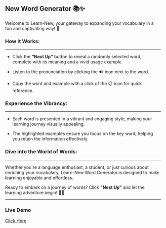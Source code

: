 


## New Word Generator 📚✨        

Welcome to Learn-New, your gateway to expanding your vocabulary in a fun and captivating way! 🚀

### How It Works:
---

- Click the **"Next Up"** button to reveal a randomly selected word, complete with its meaning and a vivid usage example.

- Listen to the pronunciation by clicking the 🔊 icon next to the word.

- Copy the word and example with a click of the 📋 icon for quick reference.


### Experience the Vibrancy:
---

- Each word is presented in a vibrant and engaging style, making your learning journey visually appealing.

- The highlighted examples ensure you focus on the key word, helping you retain the information effectively.


### Dive into the World of Words:
---

Whether you're a language enthusiast, a student, or just curious about enriching your vocabulary, Learn-New Word Generator is designed to make learning enjoyable and effortless.

Ready to embark on a journey of words? Click **"Next Up"** and let the learning adventure begin! 🌟📖

---

### Live Demo
[Click Here](https://your-live-demo-link.com/)

